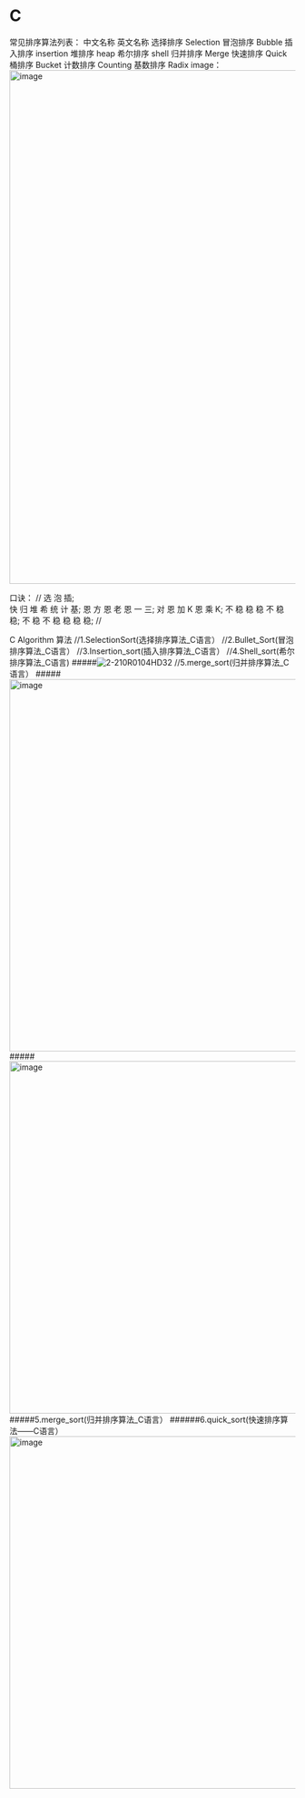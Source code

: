# C
常见排序算法列表：
中文名称           英文名称
选择排序           Selection
冒泡排序            Bubble
插入排序           insertion
堆排序               heap
希尔排序             shell 
归并排序             Merge
快速排序             Quick
桶排序               Bucket
计数排序             Counting
基数排序             Radix
image：
<img width="905" alt="image" src="https://user-images.githubusercontent.com/79436937/188657327-1eb17bce-e27b-4d86-8d0e-42ebcbc67925.png">

口诀：
//
选 泡 插;     
快 归 堆 希 统 计 基;
恩 方 恩 老 恩 一 三;
对 恩 加  K 恩 乘  K;
不 稳 稳 稳 不 稳 稳;
不 稳 不 稳 稳 稳 稳;
//

C Algorithm 
算法
//1.SelectionSort(选择排序算法_C语言）
//2.Bullet_Sort(冒泡排序算法_C语言）
//3.Insertion_sort(插入排序算法_C语言）
//4.Shell_sort(希尔排序算法_C语言)
#####![2-210R0104HD32](https://user-images.githubusercontent.com/79436937/189141680-245e069e-6994-420a-a389-7f89bfa7cc02.gif)
//5.merge_sort(归并排序算法_C语言）
#####<img width="656" alt="image" src="https://user-images.githubusercontent.com/79436937/189466569-bcc332f4-2eab-4e06-9d8e-46d6579a269a.png">
#####<img width="621" alt="image" src="https://user-images.githubusercontent.com/79436937/189466585-0296ad27-bf16-4e62-8e49-f29581735306.png">
#####5.merge_sort(归并排序算法_C语言）
######6.quick_sort(快速排序算法——C语言）
<img width="621" alt="image" src="http://c.biancheng.net/uploads/allimg/210820/2-210R013091N51.gif">



